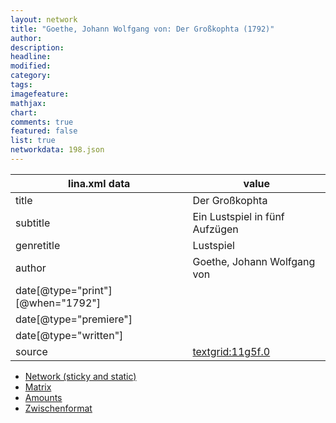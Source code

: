 ```yaml
---
layout: network
title: "Goethe, Johann Wolfgang von: Der Großkophta (1792)"
author:
description:
headline:
modified:
category:
tags:
imagefeature: 
mathjax: 
chart: 
comments: true
featured: false
list: true
networkdata: 198.json
---
```

lina.xml data  | value
------------- | -------------
title|Der Großkophta
subtitle|Ein Lustspiel in fünf Aufzügen
genretitle|Lustspiel
author|Goethe, Johann Wolfgang von
date[@type="print"][@when="1792"]|
date[@type="premiere"]|
date[@type="written"]|
source|[textgrid:11g5f.0](https://textgridlab.org/1.0/tgcrud-public/rest/textgrid:11g5f.0/data)



* [Network (sticky and static)](/network198)
* [Matrix](/matrix198)
* [Amounts](/amounts198)
* [Zwischenformat](/lina198 )
